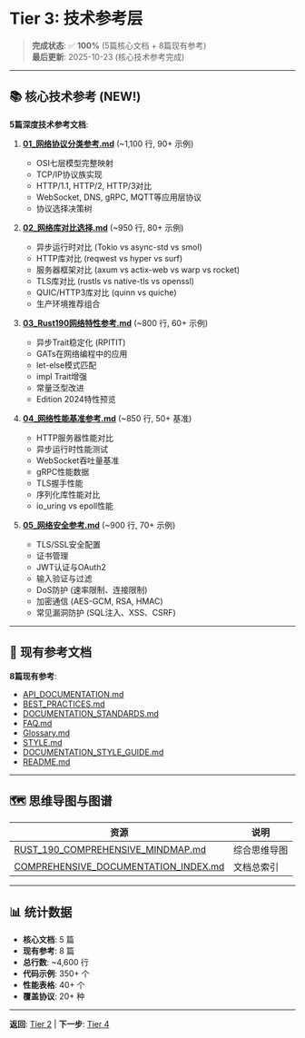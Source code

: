 # Tier 3: 技术参考层

> **完成状态**: ✅ **100%** (5篇核心文档 + 8篇现有参考)  
> **最后更新**: 2025-10-23 (核心技术参考完成)

---

## 📚 核心技术参考 (NEW!)

**5篇深度技术参考文档**:

1. **[01_网络协议分类参考.md](./01_网络协议分类参考.md)** (~1,100 行, 90+ 示例)
   - OSI七层模型完整映射
   - TCP/IP协议族实现
   - HTTP/1.1, HTTP/2, HTTP/3对比
   - WebSocket, DNS, gRPC, MQTT等应用层协议
   - 协议选择决策树

2. **[02_网络库对比选择.md](./02_网络库对比选择.md)** (~950 行, 80+ 示例)
   - 异步运行时对比 (Tokio vs async-std vs smol)
   - HTTP库对比 (reqwest vs hyper vs surf)
   - 服务器框架对比 (axum vs actix-web vs warp vs rocket)
   - TLS库对比 (rustls vs native-tls vs openssl)
   - QUIC/HTTP3库对比 (quinn vs quiche)
   - 生产环境推荐组合

3. **[03_Rust190网络特性参考.md](./03_Rust190网络特性参考.md)** (~800 行, 60+ 示例)
   - 异步Trait稳定化 (RPITIT)
   - GATs在网络编程中的应用
   - let-else模式匹配
   - impl Trait增强
   - 常量泛型改进
   - Edition 2024特性预览

4. **[04_网络性能基准参考.md](./04_网络性能基准参考.md)** (~850 行, 50+ 基准)
   - HTTP服务器性能对比
   - 异步运行时性能测试
   - WebSocket吞吐量基准
   - gRPC性能数据
   - TLS握手性能
   - 序列化库性能对比
   - io_uring vs epoll性能

5. **[05_网络安全参考.md](./05_网络安全参考.md)** (~900 行, 70+ 示例)
   - TLS/SSL安全配置
   - 证书管理
   - JWT认证与OAuth2
   - 输入验证与过滤
   - DoS防护 (速率限制、连接限制)
   - 加密通信 (AES-GCM, RSA, HMAC)
   - 常见漏洞防护 (SQL注入、XSS、CSRF)

---

## 📖 现有参考文档

**8篇现有参考**:

- [API_DOCUMENTATION.md](../references/API_DOCUMENTATION.md)
- [BEST_PRACTICES.md](../references/BEST_PRACTICES.md)
- [DOCUMENTATION_STANDARDS.md](../references/DOCUMENTATION_STANDARDS.md)
- [FAQ.md](../references/FAQ.md)
- [Glossary.md](../references/Glossary.md)
- [STYLE.md](../references/STYLE.md)
- [DOCUMENTATION_STYLE_GUIDE.md](../references/DOCUMENTATION_STYLE_GUIDE.md)
- [README.md](../references/README.md)

---

## 🗺️ 思维导图与图谱

| 资源 | 说明 |
|------|------|
| [RUST_190_COMPREHENSIVE_MINDMAP.md](../RUST_190_COMPREHENSIVE_MINDMAP.md) | 综合思维导图 |
| [COMPREHENSIVE_DOCUMENTATION_INDEX.md](../COMPREHENSIVE_DOCUMENTATION_INDEX.md) | 文档总索引 |

---

## 📊 统计数据

- **核心文档**: 5 篇
- **现有参考**: 8 篇
- **总行数**: ~4,600 行
- **代码示例**: 350+ 个
- **性能表格**: 40+ 个
- **覆盖协议**: 20+ 种

---

**返回**: [Tier 2](../tier_02_guides/) | **下一步**: [Tier 4](../tier_04_advanced/)
